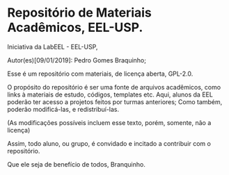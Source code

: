 # Repositório de Materiais Acadêmicos, EEL-USP.
Iniciativa da LabEEL - EEL-USP,

Autor(es)[09/01/2019]: Pedro Gomes Braquinho;

Esse é um repositório com materiais, de licença aberta, GPL-2.0.

O propósito do repositório é ser uma fonte de arquivos acadêmicos, como links à materiais de estudo,
códigos, templates etc. Aqui, alunos da EEL poderão ter acesso a projetos feitos por turmas anteriores;
Como também, poderão modificá-las, e redistribuí-las. 

(As modificações possíveis incluem esse texto, porém, somente, não a licença)

Assim, todo aluno, ou grupo, é convidado e incitado a contribuir com o repositório. 


  Que ele seja de benefício de todos,
            Branquinho.

